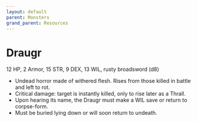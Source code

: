 ```yaml
---
layout: default
parent: Monsters
grand_parent: Resources 
---
```


# Draugr

12 HP, 2 Armor, 15 STR, 9 DEX, 13 WIL, rusty broadsword (d8)

- Undead horror made of withered flesh. Rises from those killed in battle and left to rot.
- Critical damage: target is instantly  killed, only to rise later as a Thrall.
- Upon hearing its name, the Draugr must make a WIL save or return to corpse-form.
- Must be buried lying down or will soon return to undeath.
